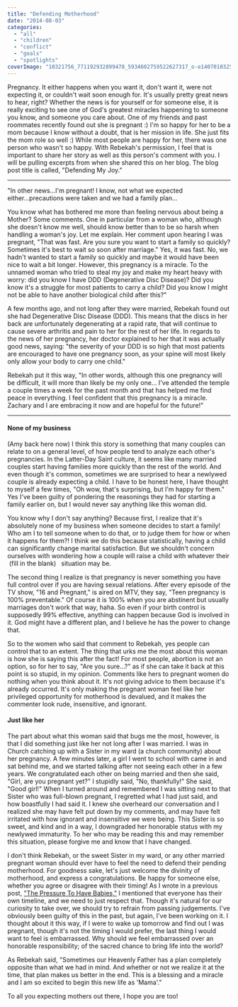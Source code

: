 ```yaml
---
title: "Defending Motherhood"
date: "2014-08-03"
categories: 
  - "all"
  - "children"
  - "conflict"
  - "goals"
  - "spotlights"
coverImage: "10321756_771192932899478_5934602759522627317_o-e1407010325802.jpg"
---
```


Pregnancy. It either happens when you want it, don't want it, were not expecting it, or couldn't wait soon enough for. It's usually pretty great news to hear, right? Whether the news is for yourself or for someone else, it is really exciting to see one of God's greatest miracles happening to someone you know, and someone you care about. One of my friends and past roommates recently found out she is pregnant :) I'm so happy for her to be a mom because I know without a doubt, that is her mission in life. She just fits the mom role so well :) While most people are happy for her, there was one person who wasn't so happy. With Rebekah's permission, I feel that is important to share her story as well as this person's comment with you. I will be pulling excerpts from when she shared this on her blog. The blog post title is called, "Defending My Joy."

* * *

"In other news...I'm pregnant! I know, not what we expected either...precautions were taken and we had a family plan...

You know what has bothered me more than feeling nervous about being a Mother? Some comments. One in particular from a woman who, although she doesn't know me well, should know better than to be so harsh when handling a woman's joy. Let me explain. Her comment upon hearing I was pregnant, "That was fast. Are you sure you want to start a family so quickly? Sometimes it's best to wait so soon after marriage." Yes, it was fast. No, we hadn't wanted to start a family so quickly and maybe it would have been nice to wait a bit longer. However, this pregnancy is a miracle. To the unnamed woman who tried to steal my joy and make my heart heavy with worry: did you know I have DDD (Degenerative Disc Disease)? Did you know it's a struggle for most patients to carry a child? Did you know I might not be able to have another biological child after this?"

A few months ago, and not long after they were married, Rebekah found out she had Degenerative Disc Disease (DDD). This means that the discs in her back are unfortunately degenerating at a rapid rate, that will continue to cause severe arthritis and pain to her for the rest of her life. In regards to the news of her pregnancy, her doctor explained to her that it was actually good news, saying: "the severity of your DDD is so high that most patients are encouraged to have one pregnancy soon, as your spine will most likely only allow your body to carry one child."

Rebekah put it this way, "In other words, although this one pregnancy will be difficult, it will more than likely be my only one... I've attended the temple a couple times a week for the past month and that has helped me find peace in everything. I feel confident that this pregnancy is a miracle. Zachary and I are embracing it now and are hopeful for the future!"

* * *

#### None of my business

(Amy back here now) I think this story is something that many couples can relate to on a general level, of how people tend to analyze each other's pregnancies. In the Latter-Day Saint culture, it seems like many married couples start having families more quickly than the rest of the world. And even though it's common, sometimes we are surprised to hear a newlywed couple is already expecting a child. I have to be honest here, I have thought to myself a few times, "Oh wow, that's surprising, but I'm happy for them." Yes I've been guilty of pondering the reasonings they had for starting a family earlier on, but I would never say anything like this woman did.

You know why I don't say anything? Because first, I realize that it's absolutely none of my business when someone decides to start a family! Who am I to tell someone when to do that, or to judge them for how or when it happens for them?! I think we do this because statistically, having a child can significantly change marital satisfaction. But we shouldn't concern ourselves with wondering how a couple will raise a child with whatever their  (fill in the blank)   situation may be.

The second thing I realize is that pregnancy is never something you have full control over if you are having sexual relations. After every episode of the TV show, "16 and Pregnant," is aired on MTV, they say, "Teen pregnancy is 100% preventable." Of course it is 100% when you are abstinent but usually marriages don't work that way, haha. So even if your birth control is supposedly 99% effective, anything can happen because God is involved in it. God might have a different plan, and I believe he has the power to change that.

So to the women who said that comment to Rebekah, yes people can control that to an extent. The thing that urks me the most about this woman is how she is saying this after the fact! For most people, abortion is not an option, so for her to say, "Are you sure...?" as if she can take it back at this point is so stupid, in my opinion. Comments like hers to pregnant women do nothing when you think about it. It's not giving advice to them because it's already occurred. It's only making the pregnant woman feel like her privileged opportunity for motherhood is devalued, and it makes the commenter look rude, insensitive, and ignorant.

#### Just like her

The part about what this woman said that bugs me the most, however, is that I did something just like her not long after I was married. I was in Church catching up with a Sister in my ward (a church community) about her pregnancy. A few minutes later, a girl I went to school with came in and sat behind me, and we started talking after not seeing each other in a few years. We congratulated each other on being married and then she said, "Girl, are you pregnant yet?" I stupidly said, "No, thankfully!" She said, "Good girl!" When I turned around and remembered I was sitting next to that Sister who was full-blown pregnant, I regretted what I had just said, and how boastfully I had said it. I knew she overheard our conversation and I realized she may have felt put down by my comments, and may have felt irritated with how ignorant and insensitive we were being. This Sister is so sweet, and kind and in a way, I downgraded her honorable status with my newlywed immaturity. To her who may be reading this and may remember this situation, please forgive me and know that I have changed.

I don't think Rebekah, or the sweet Sister in my ward, or any other married pregnant woman should ever have to feel the need to defend their pending motherhood. For goodness sake, let's just welcome the divinity of motherhood, and express a congratulations. Be happy for someone else, whether you agree or disagree with their timing! As I wrote in a previous post, ["The Pressure To Have Babies,"](http://freshlymarried.com/the-pressure-to-have-babies/) I mentioned that everyone has their own timeline, and we need to just respect that. Though it's natural for our curiosity to take over, we should try to refrain from passing judgements. I've obviously been guilty of this in the past, but again, I've been working on it. I thought about it this way, if I were to wake up tomorrow and find out I was pregnant, though it's not the timing I would prefer, the last thing I would want to feel is embarrassed. Why should we feel embarrassed over an honorable responsibility; of the sacred chance to bring life into the world? 

As Rebekah said, "Sometimes our Heavenly Father has a plan completely opposite than what we had in mind. And whether or not we realize it at the time, that plan makes us better in the end. This is a blessing and a miracle and I am so excited to begin this new life as 'Mama'."

To all you expecting mothers out there, I hope you are too!
